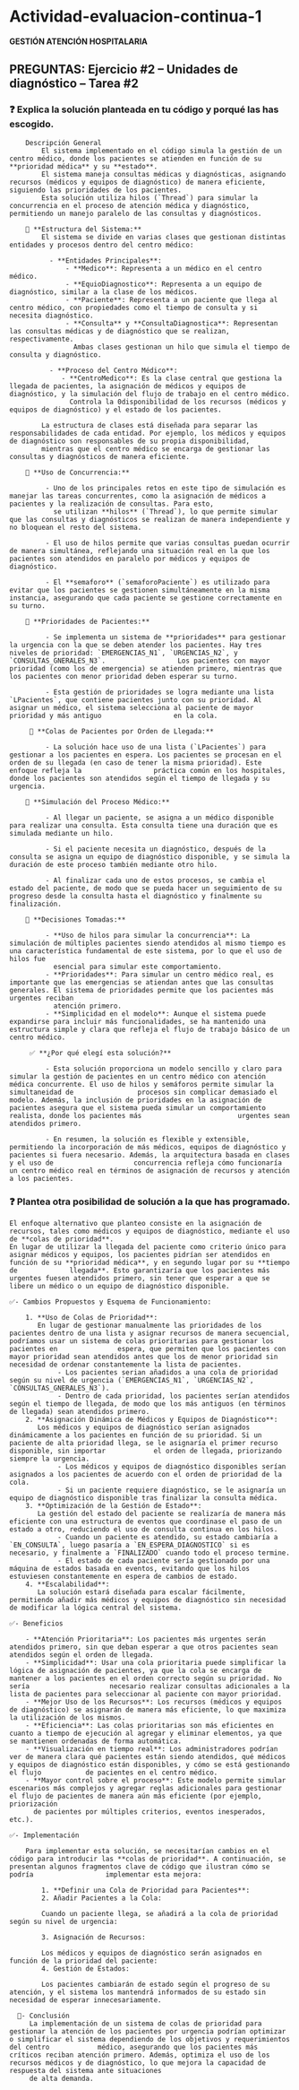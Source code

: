 # **Actividad-evaluacion-continua-1**
**GESTIÓN ATENCIÓN HOSPITALARIA**

## PREGUNTAS: Ejercicio #2 – Unidades de diagnóstico – Tarea #2

### ❓ Explica la solución planteada en tu código y porqué las has escogido.
    
        Descripción General
            El sistema implementado en el código simula la gestión de un centro médico, donde los pacientes se atienden en función de su **prioridad médica** y su **estado**. 
            El sistema maneja consultas médicas y diagnósticas, asignando recursos (médicos y equipos de diagnóstico) de manera eficiente, siguiendo las prioridades de los pacientes. 
            Esta solución utiliza hilos (`Thread`) para simular la concurrencia en el proceso de atención médica y diagnóstico, permitiendo un manejo paralelo de las consultas y diagnósticos.
        
        📌 **Estructura del Sistema:**
            El sistema se divide en varias clases que gestionan distintas entidades y procesos dentro del centro médico:
            
              - **Entidades Principales**:
                  - **Medico**: Representa a un médico en el centro médico.
                  - **EquioDiagnostico**: Representa a un equipo de diagnóstico, similar a la clase de los médicos.
                  - **Paciente**: Representa a un paciente que llega al centro médico, con propiedades como el tiempo de consulta y si necesita diagnóstico.
                  - **Consulta** y **ConsultaDiagnostica**: Representan las consultas médicas y de diagnóstico que se realizan, respectivamente. 
                    Ambas clases gestionan un hilo que simula el tiempo de consulta y diagnóstico.

              - **Proceso del Centro Médico**:
                 - **CentroMedico**: Es la clase central que gestiona la llegada de pacientes, la asignación de médicos y equipos de diagnóstico, y la simulación del flujo de trabajo en el centro médico. 
                   Controla la 0disponibilidad de los recursos (médicos y equipos de diagnóstico) y el estado de los pacientes.
   
            La estructura de clases está diseñada para separar las responsabilidades de cada entidad. Por ejemplo, los médicos y equipos de diagnóstico son responsables de su propia disponibilidad, 
            mientras que el centro médico se encarga de gestionar las consultas y diagnósticos de manera eficiente.
            
        📌 **Uso de Concurrencia:**

             - Uno de los principales retos en este tipo de simulación es manejar las tareas concurrentes, como la asignación de médicos a pacientes y la realización de consultas. Para esto, 
               se utilizan **hilos** (`Thread`), lo que permite simular que las consultas y diagnósticos se realizan de manera independiente y no bloquean el resto del sistema.
   
             - El uso de hilos permite que varias consultas puedan ocurrir de manera simultánea, reflejando una situación real en la que los pacientes son atendidos en paralelo por médicos y equipos de diagnóstico. 

             - El **semaforo** (`semaforoPaciente`) es utilizado para evitar que los pacientes se gestionen simultáneamente en la misma instancia, asegurando que cada paciente se gestione correctamente en su turno.

        📌 **Prioridades de Pacientes:**

             - Se implementa un sistema de **prioridades** para gestionar la urgencia con la que se deben atender los pacientes. Hay tres niveles de prioridad: `EMERGENCIAS_N1`, `URGENCIAS_N2`, y `CONSULTAS_GNERALES_N3`.                  Los pacientes con mayor prioridad (como los de emergencia) se atienden primero, mientras que los pacientes con menor prioridad deben esperar su turno.

             - Esta gestión de prioridades se logra mediante una lista `LPacientes`, que contiene pacientes junto con su prioridad. Al asignar un médico, el sistema selecciona al paciente de mayor prioridad y más antiguo                  en la cola.
             
         📌 **Colas de Pacientes por Orden de Llegada:**
         
             - La solución hace uso de una lista (`LPacientes`) para gestionar a los pacientes en espera. Los pacientes se procesan en el orden de su llegada (en caso de tener la misma prioridad). Este enfoque refleja la                  práctica común en los hospitales, donde los pacientes son atendidos según el tiempo de llegada y su urgencia.

        📌 **Simulación del Proceso Médico:**

             - Al llegar un paciente, se asigna a un médico disponible para realizar una consulta. Esta consulta tiene una duración que es simulada mediante un hilo.
   
             - Si el paciente necesita un diagnóstico, después de la consulta se asigna un equipo de diagnóstico disponible, y se simula la duración de este proceso también mediante otro hilo.

             - Al finalizar cada uno de estos procesos, se cambia el estado del paciente, de modo que se pueda hacer un seguimiento de su progreso desde la consulta hasta el diagnóstico y finalmente su finalización.

        📌 **Decisiones Tomadas:**

             - **Uso de hilos para simular la concurrencia**: La simulación de múltiples pacientes siendo atendidos al mismo tiempo es una característica fundamental de este sistema, por lo que el uso de hilos fue       
               esencial para simular este comportamiento.
             - **Prioridades**: Para simular un centro médico real, es importante que las emergencias se atiendan antes que las consultas generales. El sistema de prioridades permite que los pacientes más urgentes reciban 
               atención primero.
             - **Simplicidad en el modelo**: Aunque el sistema puede expandirse para incluir más funcionalidades, se ha mantenido una estructura simple y clara que refleja el flujo de trabajo básico de un centro médico.

         ✅ **¿Por qué elegí esta solución?**

             - Esta solución proporciona un modelo sencillo y claro para simular la gestión de pacientes en un centro médico con atención médica concurrente. El uso de hilos y semáforos permite simular la simultaneidad de                procesos sin complicar demasiado el modelo. Además, la inclusión de prioridades en la asignación de pacientes asegura que el sistema pueda simular un comportamiento realista, donde los pacientes más                        urgentes sean atendidos primero.

             - En resumen, la solución es flexible y extensible, permitiendo la incorporación de más médicos, equipos de diagnóstico y pacientes si fuera necesario. Además, la arquitectura basada en clases y el uso de                    concurrencia refleja cómo funcionaría un centro médico real en términos de asignación de recursos y atención a los pacientes.

### ❓ Plantea otra posibilidad de solución a la que has programado.

    El enfoque alternativo que planteo consiste en la asignación de recursos, tales como médicos y equipos de diagnóstico, mediante el uso de **colas de prioridad**. 
    En lugar de utilizar la llegada del paciente como criterio único para asignar médicos y equipos, los pacientes pidrían ser atendidos en función de su **prioridad médica**, y en segundo lugar por su **tiempo de             llegada**. Esto garantizaría que los pacientes más urgentes fuesen atendidos primero, sin tener que esperar a que se libere un médico o un equipo de diagnóstico disponible.

    ✅- Cambios Propuestos y Esquema de Funcionamiento:

        1. **Uso de Colas de Prioridad**:
           En lugar de gestionar manualmente las prioridades de los pacientes dentro de una lista y asignar recursos de manera secuencial, podríamos usar un sistema de colas prioritarias para gestionar los pacientes en               espera, que permiten que los pacientes con mayor prioridad sean atendidos antes que los de menor prioridad sin necesidad de ordenar constantemente la lista de pacientes. 
                - Los pacientes serian añadidos a una cola de prioridad según su nivel de urgencia (`EMERGENCIAS_N1`, `URGENCIAS_N2`, `CONSULTAS_GNERALES_N3`).
                - Dentro de cada prioridad, los pacientes serían atendidos según el tiempo de llegada, de modo que los más antiguos (en términos de llegada) sean atendidos primero.
        2. **Asignación Dinámica de Médicos y Equipos de Diagnóstico**:
           Los médicos y equipos de diagnóstico serían asignados dinámicamente a los pacientes en función de su prioridad. Si un paciente de alta prioridad llega, se le asignaría el primer recurso disponible, sin importar            el orden de llegada, priorizando siempre la urgencia.
                - Los médicos y equipos de diagnóstico disponibles serían asignados a los pacientes de acuerdo con el orden de prioridad de la cola.
                - Si un paciente requiere diagnóstico, se le asignaría un equipo de diagnóstico disponible tras finalizar la consulta médica.
        3. **Optimización de la Gestión de Estado**:
           La gestión del estado del paciente se realizaría de manera más eficiente con una estructura de eventos que coordinase el paso de un estado a otro, reduciendo el uso de consulta continua en los hilos.
                - Cuando un paciente es atendido, su estado cambiaría a `EN_CONSULTA`, luego pasaría a `EN_ESPERA_DIAGNOSTICO` si es necesario, y finalmente a `FINALIZADO` cuando todo el proceso termine.
                - El estado de cada paciente sería gestionado por una máquina de estados basada en eventos, evitando que los hilos estuviesen constantemente en espera de cambios de estado.
        4. **Escalabilidad**:
           La solución estará diseñada para escalar fácilmente, permitiendo añadir más médicos y equipos de diagnóstico sin necesidad de modificar la lógica central del sistema.

    ✅- Beneficios

        - **Atención Prioritaria**: Los pacientes más urgentes serán atendidos primero, sin que deban esperar a que otros pacientes sean atendidos según el orden de llegada.
        - **Simplicidad**: Usar una cola prioritaria puede simplificar la lógica de asignación de pacientes, ya que la cola se encarga de mantener a los pacientes en el orden correcto según su prioridad. No sería                    necesario realizar consultas adicionales a la lista de pacientes para seleccionar al paciente con mayor prioridad.
        - **Mejor Uso de los Recursos**: Los recursos (médicos y equipos de diagnóstico) se asignarán de manera más eficiente, lo que maximiza la utilización de los mismos.
        - **Eficiencia**: Las colas prioritarias son más eficientes en cuanto a tiempo de ejecución al agregar y eliminar elementos, ya que se mantienen ordenadas de forma automática.
        - **Visualización en tiempo real**: Los administradores podrían ver de manera clara qué pacientes están siendo atendidos, qué médicos y equipos de diagnóstico están disponibles, y cómo se está gestionando el flujo           de pacientes en el centro médico.
        - **Mayor control sobre el proceso**: Este modelo permite simular escenarios más complejos y agregar reglas adicionales para gestionar el flujo de pacientes de manera aún más eficiente (por ejemplo, priorización 
          de pacientes por múltiples criterios, eventos inesperados, etc.).
     
    ✅- Implementación

        Para implementar esta solución, se necesitarían cambios en el código para introducir las **colas de prioridad**. A continuación, se presentan algunos fragmentos clave de código que ilustran cómo se podría                  implementar esta mejora:

            1. **Definir una Cola de Prioridad para Pacientes**:
            2. Añadir Pacientes a la Cola:
        
            Cuando un paciente llega, se añadirá a la cola de prioridad según su nivel de urgencia:
           
            3. Asignación de Recursos:
        
            Los médicos y equipos de diagnóstico serán asignados en función de la prioridad del paciente:
            4. Gestión de Estados:
        
            Los pacientes cambiarán de estado según el progreso de su atención, y el sistema los mantendrá informados de su estado sin necesidad de esperar innecesariamente.     
        
      📌- Conclusión
         La implementación de un sistema de colas de prioridad para gestionar la atención de los pacientes por urgencia podrían optimizar o simplificar el sistema dependiendo de los objetivos y requerimientos del centro            médico, asegurando que los pacientes más críticos reciban atención primero. Además, optimiza el uso de los recursos médicos y de diagnóstico, lo que mejora la capacidad de respuesta del sistema ante situaciones 
         de alta demanda.



           
